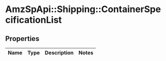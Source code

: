 # AmzSpApi::Shipping::ContainerSpecificationList

## Properties
Name | Type | Description | Notes
------------ | ------------- | ------------- | -------------


